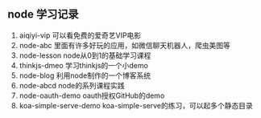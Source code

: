 ## node 学习记录

1. aiqiyi-vip 可以看免费的爱奇艺VIP电影
2. node-abc 里面有许多好玩的应用，如微信聊天机器人，爬虫美图等
3. node-lesson node从0到1的基础学习课程
4. thinkjs-dmeo 学习thinkjs的一个小demo
5. node-blog 利用node制作的一个博客系统
6. node-abcd node的系列课程实践
7. node-oauth-demo oauth授权GitHub的demo
8. koa-simple-serve-demo koa-simple-serve的练习，可以起多个静态目录